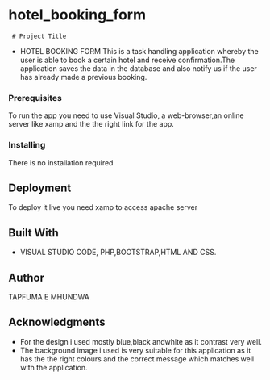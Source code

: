 # hotel_booking_form

     # Project Title
*  HOTEL BOOKING FORM
This is a task handling application whereby the user is able to book a certain hotel and receive confirmation.The application saves the data in the database and also notify us if the user has already made a previous booking.
### Prerequisites
To run the app you need to use Visual Studio, a web-browser,an online server like xamp and the the right link for the app.
### Installing
There is no installation required
## Deployment
To deploy it live you need xamp to access apache server
## Built With
* VISUAL STUDIO CODE, PHP,BOOTSTRAP,HTML AND CSS.
## Author
TAPFUMA E MHUNDWA
## Acknowledgments
* For the design i used mostly blue,black andwhite as it contrast very well.
* The background image i used is very suitable for this application as it has the the right colours and the correct message which matches well with the application.